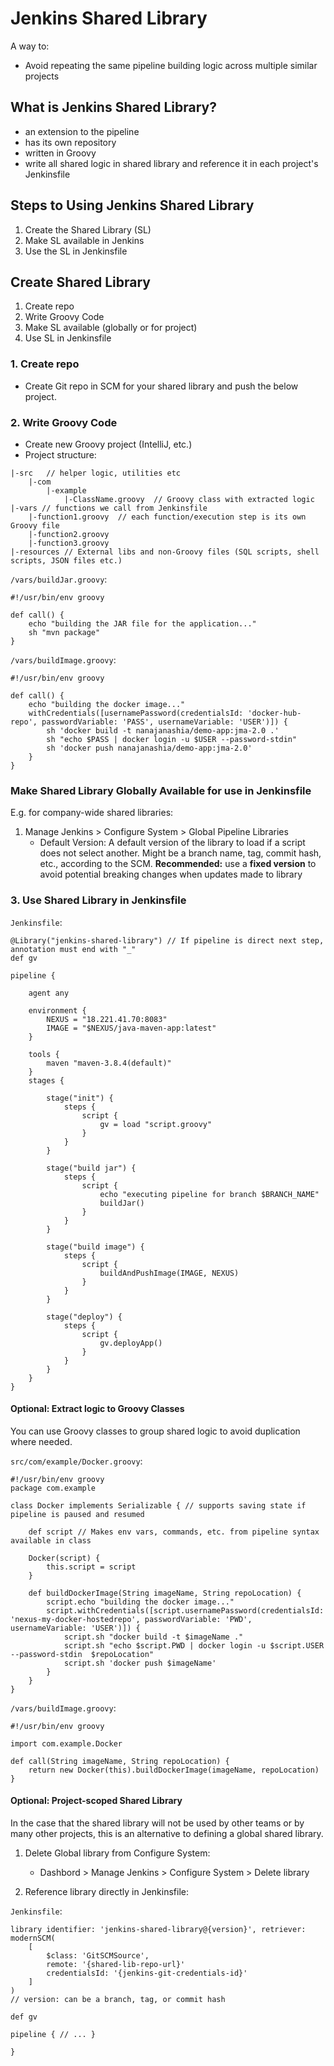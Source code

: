 # Jenkins Shared Library

A way to:
- Avoid repeating the same pipeline building logic across multiple similar projects

## What is Jenkins Shared Library?
- an extension to the pipeline
- has its own repository
- written in Groovy
- write all shared logic in shared library and reference it in each project's Jenkinsfile

## Steps to Using Jenkins Shared Library

1. Create the Shared Library (SL)
2. Make SL available in Jenkins
3. Use the SL in Jenkinsfile

## Create Shared Library
1. Create repo
2. Write Groovy Code
3. Make SL available (globally or for project)
4. Use SL in Jenkinsfile

### 1. Create repo
- Create Git repo in SCM for your shared library and push the below project.

### 2. Write Groovy Code
- Create new Groovy project (IntelliJ, etc.)
- Project structure:
```
|-src   // helper logic, utilities etc
    |-com
        |-example
            |-ClassName.groovy  // Groovy class with extracted logic
|-vars // functions we call from Jenkinsfile
    |-function1.groovy  // each function/execution step is its own Groovy file
    |-function2.groovy
    |-function3.groovy
|-resources // External libs and non-Groovy files (SQL scripts, shell scripts, JSON files etc.)

```

`/vars/buildJar.groovy`:

```
#!/usr/bin/env groovy

def call() {
    echo "building the JAR file for the application..."
    sh "mvn package"
}
```

`/vars/buildImage.groovy`:

```
#!/usr/bin/env groovy

def call() {
    echo "building the docker image..."
    withCredentials([usernamePassword(credentialsId: 'docker-hub-repo', passwordVariable: 'PASS', usernameVariable: 'USER')]) {
        sh 'docker build -t nanajanashia/demo-app:jma-2.0 .'
        sh "echo $PASS | docker login -u $USER --password-stdin"
        sh 'docker push nanajanashia/demo-app:jma-2.0'
    }
}
```

### Make Shared Library Globally Available for use in Jenkinsfile
E.g. for company-wide shared libraries:

1. Manage Jenkins > Configure System > Global Pipeline Libraries
    - Default Version: A default version of the library to load if a script does not select another. Might be a branch name, tag, commit hash, etc., according to the SCM. **Recommended:** use a **fixed version** to avoid potential breaking changes when updates made to library

### 3. Use Shared Library in Jenkinsfile

`Jenkinsfile`:

```
@Library("jenkins-shared-library") // If pipeline is direct next step, annotation must end with "_"
def gv

pipeline {

    agent any

    environment {
        NEXUS = "18.221.41.70:8083"
        IMAGE = "$NEXUS/java-maven-app:latest"
    }

    tools {
        maven "maven-3.8.4(default)"
    }
    stages {

        stage("init") {
            steps {
                script {
                    gv = load "script.groovy"
                }
            } 
        }

        stage("build jar") {
            steps {
                script {
                    echo "executing pipeline for branch $BRANCH_NAME"
                    buildJar()
                }
            }
        }

        stage("build image") {
            steps {
                script {
                    buildAndPushImage(IMAGE, NEXUS)
                }
            }
        }

        stage("deploy") {
            steps {
                script {
                    gv.deployApp()
                }
            }
        }
    }
}

```

#### Optional: Extract logic to Groovy Classes
You can use Groovy classes to group shared logic to avoid duplication where needed.

`src/com/example/Docker.groovy`:

```
#!/usr/bin/env groovy
package com.example

class Docker implements Serializable { // supports saving state if pipeline is paused and resumed

    def script // Makes env vars, commands, etc. from pipeline syntax available in class

    Docker(script) {
        this.script = script
    }

    def buildDockerImage(String imageName, String repoLocation) {
        script.echo "building the docker image..."
        script.withCredentials([script.usernamePassword(credentialsId:    'nexus-my-docker-hostedrepo', passwordVariable: 'PWD',     usernameVariable: 'USER')]) {
            script.sh "docker build -t $imageName ."
            script.sh "echo $script.PWD | docker login -u $script.USER --password-stdin  $repoLocation"
            script.sh 'docker push $imageName'
        }
    }
}

```

`/vars/buildImage.groovy`:

```
#!/usr/bin/env groovy

import com.example.Docker

def call(String imageName, String repoLocation) {
    return new Docker(this).buildDockerImage(imageName, repoLocation)
}
```

#### Optional: Project-scoped Shared Library
In the case that the shared library will not be used by other teams or by many other projects, this is an alternative to defining a global shared library.

1. Delete Global library from Configure System:
    - Dashbord > Manage Jenkins > Configure System > Delete library

2. Reference library directly in Jenkinsfile:

`Jenkinsfile`:

```
library identifier: 'jenkins-shared-library@{version}', retriever: modernSCM(
    [ 
        $class: 'GitSCMSource',
        remote: '{shared-lib-repo-url}'
        credentialsId: '{jenkins-git-credentials-id}'
    ]
)
// version: can be a branch, tag, or commit hash

def gv

pipeline { // ... }

}
```